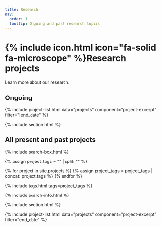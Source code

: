 ```yaml
---
title: Research
nav:
  order: 1
  tooltip: Ongoing and past research topics
---
```


# {% include icon.html icon="fa-solid fa-microscope" %}Research projects

Learn more about our research.

## Ongoing

{% include project-list.html data="projects" component="project-excerpt" filter="!end_date" %}

{% include section.html %}

## All present and past projects

{% include search-box.html %}

{% assign project_tags = "" | split: "" %}

{% for project in site.projects %}
  {% assign project_tags = project_tags | concat: project.tags %}
{% endfor %}

{% include tags.html tags=project_tags %}

{% include search-info.html %}

{% include section.html %}

<div class="project-excerpt-container">
  {% include project-list.html data="projects" component="project-excerpt" filter="end_date" %}
</div>

